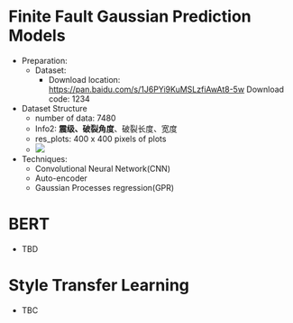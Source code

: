 # Finite Fault Gaussian Prediction Models
* Preparation: 
  * Dataset: 
    * Download location: https://pan.baidu.com/s/1J6PYi9KuMSLzfiAwAt8-5w Download code: 1234 
* Dataset Structure
  * number of data: 7480 
  * Info2: **震级、破裂角度**、破裂长度、宽度
  * res_plots: 400 x 400 pixels of plots
  * ![](D:\Projects\finiteFault_models\description\pic1.png)
* Techniques:
  * Convolutional Neural Network(CNN)
  * Auto-encoder
  * Gaussian Processes regression(GPR)

# BERT
* TBD

# Style Transfer Learning
* TBC
